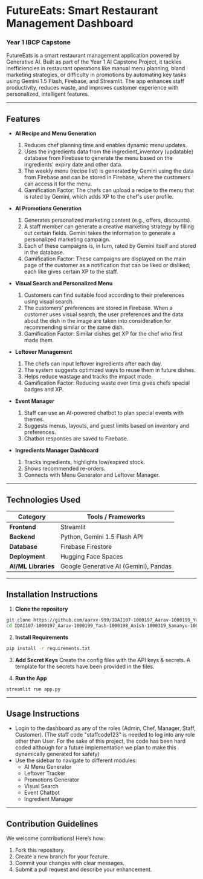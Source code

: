 # **FutureEats: Smart Restaurant Management Dashboard**
### Year 1 IBCP Capstone

FutureEats is a smart restaurant management application powered by Generative AI. Built as part of the Year 1 AI Capstone Project, it tackles inefficiencies in restaurant operations like manual menu planning, bland marketing strategies, or difficulty in promotions by automating key tasks using Gemini 1.5 Flash, Firebase, and Streamlit. The app enhances staff productivity, reduces waste, and improves customer experience with personalized, intelligent features.

---

## Features
- **AI Recipe and Menu Generation**
  1. Reduces chef planning time and enables dynamic menu updates.
  2. Uses the ingredients data from the ingredient_inventory (updatable) database from Firebase to generate the menu based on the ingredients' expiry date and other data.
  3. The weekly menu (recipe list) is generated by Gemini using the data from Firebase and can be stored in Firebase, where the customers can access it for the menu.
  4. Gamification Factor: The chefs can upload a recipe to the menu that is rated by Gemini, which adds XP to the chef's user profile.

- **AI Promotions Generation**
  1. Generates personalized marketing content (e.g., offers, discounts).
  2. A staff member can generate a creative marketing strategy by filling out certain fields. Gemini takes the information to generate a personalized marketing campaign.
  3. Each of these campaigns is, in turn, rated by Gemini itself and stored in the database.
  4. Gamification Factor: These campaigns are displayed on the main page of the customer as a notification that can be liked or disliked; each like gives certain XP to the staff.

- **Visual Search and Personalized Menu**
  1. Customers can find suitable food according to their preferences using visual search.
  2. The customers' preferences are stored in Firebase. When a customer uses visual search, the user preferences and the data about the dish in the image are taken into consideration for recommending similar or the same dish.
  3. Gamification Factor: Similar dishes get XP for the chef who first made them.

- **Leftover Management**
  1. The chefs can input leftover ingredients after each day.
  2. The system suggests optimized ways to reuse them in future dishes.
  3. Helps reduce wastage and tracks the impact made.
  4. Gamification Factor: Reducing waste over time gives chefs special badges and XP.

- **Event Manager**
  1. Staff can use an AI-powered chatbot to plan special events with themes.
  2. Suggests menus, layouts, and guest limits based on inventory and preferences.
  3. Chatbot responses are saved to Firebase.

- **Ingredients Manager Dashboard**
  1. Tracks ingredients, highlights low/expired stock.
  2. Shows recommended re-orders.
  3. Connects with Menu Generator and Leftover Manager.

---

## Technologies Used

| Category            | Tools / Frameworks                    |
| ------------------- | ------------------------------------- |
| **Frontend**        | Streamlit                             |
| **Backend**         | Python, Gemini 1.5 Flash API          |
| **Database**        | Firebase Firestore                    |
| **Deployment**      | Hugging Face Spaces                   |
| **AI/ML Libraries** | Google Generative AI (Gemini), Pandas |

---

## Installation Instructions

1. **Clone the repository**
```bash
git clone https://github.com/aarxv-999/IDAI107-1000197_Aarav-1000199_Yash-1000198_Anish-1000319_Samanyu-1000194_Akshith
cd IDAI107-1000197_Aarav-1000199_Yash-1000198_Anish-1000319_Samanyu-1000194_Akshith
```

2. **Install Requirements**
```bash
pip install -r requirements.txt
```

3. **Add Secret Keys**
Create the config files with the API keys & secrets. A template for the secrets have been provided in the files.

4. **Run the App**
```bash
streamlit run app.py
```

---

## Usage Instructions
- Login to the dashboard as any of the roles (Admin, Chef, Manager, Staff, Customer). (The staff code "staffcode123" is needed to log into any role other than User. For the sake of this project, the code has been hard coded although for a future implementation we plan to make this dynamically generated for safety)
- Use the sidebar to navigate to different modules:
  - AI Menu Generator
  - Leftover Tracker
  - Promotions Generator
  - Visual Search
  - Event Chatbot
  - Ingredient Manager

---

## Contribution Guidelines
We welcome contributions! Here’s how:

1. Fork this repository.
2. Create a new branch for your feature.
3. Commit your changes with clear messages.
4. Submit a pull request and describe your enhancement.

